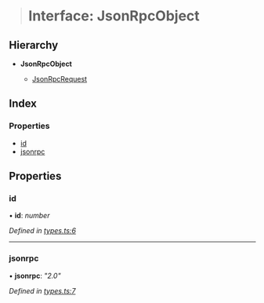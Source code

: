 > # Interface: JsonRpcObject

## Hierarchy

* **JsonRpcObject**

  * [JsonRpcRequest](_types_.jsonrpcrequest.md)

## Index

### Properties

* [id](_types_.jsonrpcobject.md#id)
* [jsonrpc](_types_.jsonrpcobject.md#jsonrpc)

## Properties

###  id

• **id**: *number*

*Defined in [types.ts:6](https://github.com/polkadot-js/api/blob/d905b4f/packages/rpc-provider/src/types.ts#L6)*

___

###  jsonrpc

• **jsonrpc**: *"2.0"*

*Defined in [types.ts:7](https://github.com/polkadot-js/api/blob/d905b4f/packages/rpc-provider/src/types.ts#L7)*